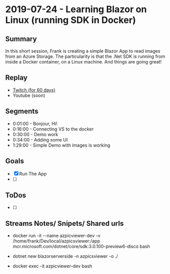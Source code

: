 
# 2019-07-24 - Learning Blazor on Linux (running SDK in Docker)

Summary
-------

In this short session, Frank is creating a simple Blazor App to read images from an Azure Storage. The particularity is that the .Net SDK is running from inside a Docker container, on a Linux machine. And things are going great!

Replay
------

- [Twitch (for 60 days)](https://www.twitch.tv/videos/)
- Youtube (soon)


Segments
--------

- 0:01:00 - Bonjour, Hi!
- 0:16:00 - Connecting VS to the docker
- 0:30:00 - Demo work
- 0:34:00 - Adding some UI
- 1:29:00 - Simple Demo with images is working


Goals
-----

- [X] Run The App
- [ ]


ToDos
-----
- [ ] 



Streams Notes/ Snipets/ Shared urls
-----------------------------------

- docker run -it --name azpicviewer-dev -v /home/frank/Dev/local/azpicsviewer:/app mcr.microsoft.com/dotnet/core/sdk:3.0.100-preview6-disco bash

- dotnet new blazorserverside -n azpicsviewer -o ./

- docker exec -it azpicviewer-dev bash



